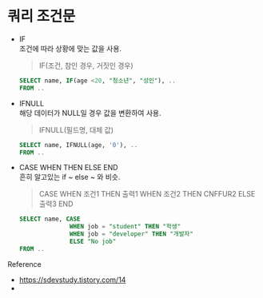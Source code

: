 쿼리 조건문
===

- IF <br>
  조건에 따라 상황에 맞는 값을 사용.
  > IF(조건, 참인 경우, 거짓인 경우)
  ~~~sql
  SELECT name, IF(age <20, "청소년", "성인"), ..
  FROM ..
  ~~~

- IFNULL <br>
  해당 데이터가 NULL일 경우 값을 변환하여 사용.
  > IFNULL(필드명, 대체 값)
  ~~~sql
  SELECT name, IFNULL(age, '0'), ..
  FROM ..
  ~~~

- CASE WHEN THEN ELSE END <br>
  흔히 알고있는 if ~ else ~ 와 비슷.
  > CASE WHEN 조건1 THEN 출력1 WHEN 조건2 THEN CNFFUR2 ELSE 출력3 END
  ~~~SQL
  SELECT name, CASE
				WHEN job = "student" THEN "학생"
				WHEN job = "developer" THEN "개발자"
				ELSE "No job"
  FROM ..
  ~~~


Reference
- https://sdevstudy.tistory.com/14
- 